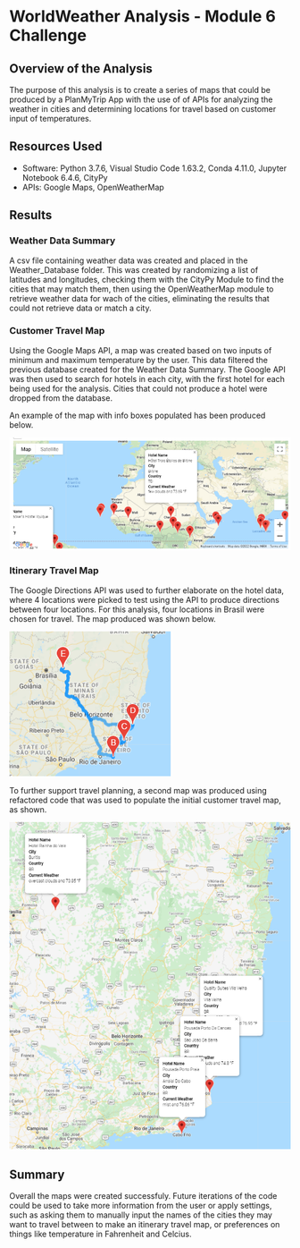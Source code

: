# WorldWeather Analysis - Module 6 Challenge

## Overview of the Analysis

The purpose of this analysis is to create a series of maps that could be produced by a PlanMyTrip App with the use of of APIs for analyzing the weather in cities and determining locations for travel based on customer input of temperatures.

## Resources Used
- Software: Python 3.7.6, Visual Studio Code 1.63.2, Conda 4.11.0, Jupyter Notebook 6.4.6, CityPy
- APIs: Google Maps, OpenWeatherMap

## Results


### Weather Data Summary

A csv file containing weather data was created and placed in the Weather_Database folder.  This was created by randomizing a list of latitudes and longitudes, checking them with the CityPy Module to find the cities that may match them, then using the OpenWeatherMap module to retrieve weather data for wach of the cities, eliminating the results that could not retrieve data or match a city.


### Customer Travel Map

Using the Google Maps API, a map was created based on two inputs of minimum and maximum temperature by the user. This data filtered the previous database created for the Weather Data Summary. The Google API was then used to search for hotels in each city, with the first hotel for each being used for the analysis. Cities that could not produce a hotel were dropped from the database.

An example of the map with info boxes populated has been produced below.

![Vacation Map](Vacation_Search/WeatherPy_vacation_map.png)

### Itinerary Travel Map
The Google Directions API was used to further elaborate on the hotel data, where 4 locations were picked to test using the API to produce directions between four locations. For this analysis, four locations in Brasil were chosen for travel. The map produced was shown below.

![Itinerary Map](Vacation_Itinerary/WeatherPy_travel_map.png)

To further support travel planning, a second map was produced using refactored code that was used to populate the initial customer travel map, as shown.

![Itinerary Map with Info Markers](Vacation_Itinerary/WeatherPy_travel_map_markers.png)


## Summary

Overall the maps were created successfuly. Future iterations of the code could be used to take more information from the user or apply settings, such as asking them to manually input the names of the cities they may want to travel between to make an itinerary travel map, or preferences on things like temperature in Fahrenheit and Celcius.
